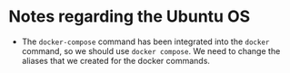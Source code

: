 # Notes regarding the Ubuntu OS


- The `docker-compose` command has been integrated into the `docker` command,
  so we should use `docker compose`. We need to change the aliases that 
  we created for the docker commands. 



